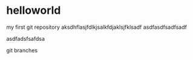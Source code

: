 # helloworld
my first git repository
aksdhflasjfdlkjsalkfdjaklsjfklsadf
asdfasdfsadfsadf


asdfadsfsafdsa





git branches